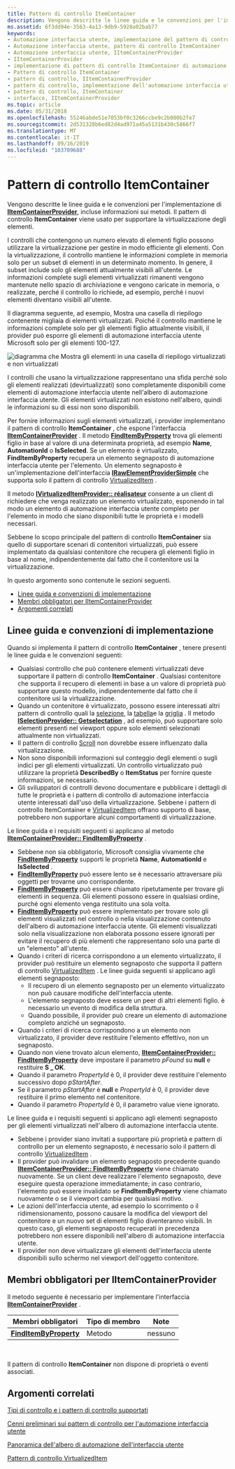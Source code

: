 ```yaml
---
title: Pattern di controllo ItemContainer
description: Vengono descritte le linee guida e le convenzioni per l'implementazione di IItemContainerProvider, incluse informazioni sui metodi. Il pattern di controllo ItemContainer viene usato per supportare la virtualizzazione degli elementi.
ms.assetid: 6f3dd94e-3563-4a13-9db9-5928a02bab77
keywords:
- Automazione interfaccia utente, implementazione del pattern di controllo ItemContainer
- Automazione interfaccia utente, pattern di controllo ItemContainer
- Automazione interfaccia utente, IItemContainerProvider
- IItemContainerProvider
- implementazione di pattern di controllo ItemContainer di automazione interfaccia utente
- Pattern di controllo ItemContainer
- pattern di controllo, IItemContainerProvider
- pattern di controllo, implementazione dell'automazione interfaccia utente ItemContainer
- pattern di controllo, ItemContainer
- interfacce, IItemContainerProvider
ms.topic: article
ms.date: 05/31/2018
ms.openlocfilehash: 55246abde51e7053bf0c3266ccbe9c2b080b2fe7
ms.sourcegitcommit: 2d531328b6ed82d4ad971a45a5131b430c5866f7
ms.translationtype: MT
ms.contentlocale: it-IT
ms.lasthandoff: 09/16/2019
ms.locfileid: "103709688"
---
```

# <a name="itemcontainer-control-pattern"></a>Pattern di controllo ItemContainer

Vengono descritte le linee guida e le convenzioni per l'implementazione di [**IItemContainerProvider**](/windows/desktop/api/UIAutomationCore/nn-uiautomationcore-iitemcontainerprovider), incluse informazioni sui metodi. Il pattern di controllo **ItemContainer** viene usato per supportare la virtualizzazione degli elementi.

I controlli che contengono un numero elevato di elementi figlio possono utilizzare la virtualizzazione per gestire in modo efficiente gli elementi. Con la virtualizzazione, il controllo mantiene le informazioni complete in memoria solo per un subset di elementi in un determinato momento. In genere, il subset include solo gli elementi attualmente visibili all'utente. Le informazioni complete sugli elementi virtualizzati rimanenti vengono mantenute nello spazio di archiviazione e vengono caricate in memoria, o realizzate, perché il controllo lo richiede, ad esempio, perché i nuovi elementi diventano visibili all'utente.

Il diagramma seguente, ad esempio, Mostra una casella di riepilogo contenente migliaia di elementi virtualizzati. Poiché il controllo mantiene le informazioni complete solo per gli elementi figlio attualmente visibili, il provider può esporre gli elementi di automazione interfaccia utente Microsoft solo per gli elementi 100-127.

![diagramma che Mostra gli elementi in una casella di riepilogo virtualizzati e non virtualizzati](images/virtualizeditems.jpg)

I controlli che usano la virtualizzazione rappresentano una sfida perché solo gli elementi realizzati (devirtualizzati) sono completamente disponibili come elementi di automazione interfaccia utente nell'albero di automazione interfaccia utente. Gli elementi virtualizzati non esistono nell'albero, quindi le informazioni su di essi non sono disponibili.

Per fornire informazioni sugli elementi virtualizzati, i provider implementano il pattern di controllo **ItemContainer** , che espone l'interfaccia [**IItemContainerProvider**](/windows/desktop/api/UIAutomationCore/nn-uiautomationcore-iitemcontainerprovider) . Il metodo [**FindItemByProperty**](/windows/desktop/api/UIAutomationCore/nf-uiautomationcore-iitemcontainerprovider-finditembyproperty) trova gli elementi figlio in base al valore di una determinata proprietà, ad esempio **Name**, **AutomationId** o **IsSelected**. Se un elemento è virtualizzato, **FindItemByProperty** recupera un elemento segnaposto di automazione interfaccia utente per l'elemento. Un elemento segnaposto è un'implementazione dell'interfaccia [**IRawElementProviderSimple**](/windows/desktop/api/UIAutomationCore/nn-uiautomationcore-irawelementprovidersimple) che supporta solo il pattern di controllo [VirtualizedItem](uiauto-implementingvirtualizeditem.md) .

Il metodo [**IVirtualizedItemProvider:: réalisateur**](/windows/desktop/api/UIAutomationCore/nf-uiautomationcore-ivirtualizeditemprovider-realize) consente a un client di richiedere che venga realizzato un elemento virtualizzato, esponendo in tal modo un elemento di automazione interfaccia utente completo per l'elemento in modo che siano disponibili tutte le proprietà e i modelli necessari.

Sebbene lo scopo principale del pattern di controllo **ItemContainer** sia quello di supportare scenari di contenitori virtualizzati, può essere implementato da qualsiasi contenitore che recupera gli elementi figlio in base al nome, indipendentemente dal fatto che il contenitore usi la virtualizzazione.

In questo argomento sono contenute le sezioni seguenti.

-   [Linee guida e convenzioni di implementazione](#implementation-guidelines-and-conventions)
-   [Membri obbligatori per IItemContainerProvider](#required-members-for-iitemcontainerprovider)
-   [Argomenti correlati](#related-topics)

## <a name="implementation-guidelines-and-conventions"></a>Linee guida e convenzioni di implementazione

Quando si implementa il pattern di controllo **ItemContainer** , tenere presenti le linee guida e le convenzioni seguenti:

-   Qualsiasi controllo che può contenere elementi virtualizzati deve supportare il pattern di controllo **ItemContainer** . Qualsiasi contenitore che supporta il recupero di elementi in base a un valore di proprietà può supportare questo modello, indipendentemente dal fatto che il contenitore usi la virtualizzazione.
-   Quando un contenitore è virtualizzato, possono essere interessati altri pattern di controllo quali la [selezione](uiauto-implementingselection.md), la [tabella](uiauto-implementingtable.md)e la [griglia](uiauto-implementinggrid.md) . Il metodo [**ISelectionProvider:: Getselectation**](/windows/desktop/api/UIAutomationCore/nf-uiautomationcore-iselectionprovider-getselection) , ad esempio, può supportare solo elementi presenti nel viewport oppure solo elementi selezionati attualmente non virtualizzati.
-   Il pattern di controllo [Scroll](uiauto-implementingscroll.md) non dovrebbe essere influenzato dalla virtualizzazione.
-   Non sono disponibili informazioni sul conteggio degli elementi o sugli indici per gli elementi virtualizzati. Un controllo virtualizzato può utilizzare la proprietà **DescribedBy** o **ItemStatus** per fornire queste informazioni, se necessario.
-   Gli sviluppatori di controlli devono documentare e pubblicare i dettagli di tutte le proprietà e i pattern di controllo di automazione interfaccia utente interessati dall'uso della virtualizzazione. Sebbene i pattern di controllo ItemContainer e [VirtualizedItem](uiauto-implementingvirtualizeditem.md) offrano supporto di base, potrebbero non supportare alcuni comportamenti di virtualizzazione.

Le linee guida e i requisiti seguenti si applicano al metodo [**IItemContainerProvider:: FindItemByProperty**](/windows/desktop/api/UIAutomationCore/nf-uiautomationcore-iitemcontainerprovider-finditembyproperty) .

-   Sebbene non sia obbligatorio, Microsoft consiglia vivamente che [**FindItemByProperty**](/windows/desktop/api/UIAutomationCore/nf-uiautomationcore-iitemcontainerprovider-finditembyproperty) supporti le proprietà **Name**, **AutomationId** e **IsSelected** .
-   [**FindItemByProperty**](/windows/desktop/api/UIAutomationCore/nf-uiautomationcore-iitemcontainerprovider-finditembyproperty) può essere lento se è necessario attraversare più oggetti per trovarne uno corrispondente.
-   [**FindItemByProperty**](/windows/desktop/api/UIAutomationCore/nf-uiautomationcore-iitemcontainerprovider-finditembyproperty) può essere chiamato ripetutamente per trovare gli elementi in sequenza. Gli elementi possono essere in qualsiasi ordine, purché ogni elemento venga restituito una sola volta.
-   [**FindItemByProperty**](/windows/desktop/api/UIAutomationCore/nf-uiautomationcore-iitemcontainerprovider-finditembyproperty) può essere implementato per trovare solo gli elementi visualizzati nel controllo o nella visualizzazione contenuto dell'albero di automazione interfaccia utente. Gli elementi visualizzati solo nella visualizzazione non elaborata possono essere ignorati per evitare il recupero di più elementi che rappresentano solo una parte di un "elemento" all'utente.
-   Quando i criteri di ricerca corrispondono a un elemento virtualizzato, il provider può restituire un elemento segnaposto che supporta il pattern di controllo [VirtualizedItem](uiauto-implementingvirtualizeditem.md) . Le linee guida seguenti si applicano agli elementi segnaposto:
    -   Il recupero di un elemento segnaposto per un elemento virtualizzato non può causare modifiche dell'interfaccia utente.
    -   L'elemento segnaposto deve essere un peer di altri elementi figlio. è necessario un evento di modifica della struttura.
    -   Quando possibile, il provider può creare un elemento di automazione completo anziché un segnaposto.
-   Quando i criteri di ricerca corrispondono a un elemento non virtualizzato, il provider deve restituire l'elemento effettivo, non un segnaposto.
-   Quando non viene trovato alcun elemento, [**IItemContainerProvider:: FindItemByProperty**](/windows/desktop/api/UIAutomationCore/nf-uiautomationcore-iitemcontainerprovider-finditembyproperty) deve impostare il parametro *pFound* su **null** e restituire **S \_ OK**.
-   Quando il parametro *PropertyId* è 0, il provider deve restituire l'elemento successivo dopo *pStartAfter*.
-   Se il parametro *pStartAfter* è **null** e *PropertyId* è 0, il provider deve restituire il primo elemento nel contenitore.
-   Quando il parametro *PropertyId* è 0, il parametro value viene ignorato.

Le linee guida e i requisiti seguenti si applicano agli elementi segnaposto per gli elementi virtualizzati nell'albero di automazione interfaccia utente.

-   Sebbene i provider siano invitati a supportare più proprietà e pattern di controllo per un elemento segnaposto, è necessario solo il pattern di controllo [VirtualizedItem](uiauto-implementingvirtualizeditem.md) .
-   Il provider può invalidare un elemento segnaposto precedente quando [**IItemContainerProvider:: FindItemByProperty**](/windows/desktop/api/UIAutomationCore/nf-uiautomationcore-iitemcontainerprovider-finditembyproperty) viene chiamato nuovamente. Se un client deve realizzare l'elemento segnaposto, deve eseguire questa operazione immediatamente; in caso contrario, l'elemento può essere invalidato se **FindItemByProperty** viene chiamato nuovamente o se il viewport cambia per qualsiasi motivo.
-   Le azioni dell'interfaccia utente, ad esempio lo scorrimento o il ridimensionamento, possono causare la modifica del viewport del contenitore e un nuovo set di elementi figlio diventeranno visibili. In questo caso, gli elementi segnaposto recuperati in precedenza potrebbero non essere disponibili nell'albero di automazione interfaccia utente.
-   Il provider non deve virtualizzare gli elementi dell'interfaccia utente disponibili sullo schermo nel viewport dell'oggetto contenitore.

## <a name="required-members-for-iitemcontainerprovider"></a>Membri obbligatori per IItemContainerProvider

Il metodo seguente è necessario per implementare l'interfaccia [**IItemContainerProvider**](/windows/desktop/api/UIAutomationCore/nn-uiautomationcore-iitemcontainerprovider) .



| Membri obbligatori                                                               | Tipo di membro | Note |
|--------------------------------------------------------------------------------|-------------|-------|
| [**FindItemByProperty**](/windows/desktop/api/UIAutomationCore/nf-uiautomationcore-iitemcontainerprovider-finditembyproperty) | Metodo      | nessuno  |



 

Il pattern di controllo **ItemContainer** non dispone di proprietà o eventi associati.

## <a name="related-topics"></a>Argomenti correlati

<dl> <dt>

[Tipi di controllo e i pattern di controllo supportati](uiauto-controlpatternmapping.md)
</dt> <dt>

[Cenni preliminari sui pattern di controllo per l'automazione interfaccia utente](uiauto-controlpatternsoverview.md)
</dt> <dt>

[Panoramica dell'albero di automazione dell'interfaccia utente](uiauto-treeoverview.md)
</dt> <dt>

[Pattern di controllo VirtualizedItem](uiauto-implementingvirtualizeditem.md)
</dt> </dl>

 

 




